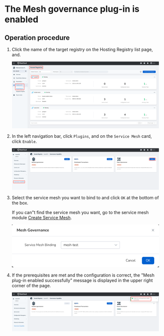 # The Mesh governance plug-in is enabled

## Operation procedure

1. Click the name of the target registry on the Hosting Registry list page, and.

   ![](../../../images/ns-1.png)

2. In the left navigation bar, click `Plugins`, and on the `Service Mesh` card, click `Enable`.

   ![](../../../images/mesh01.png)

3. Select the service mesh you want to bind to and click `OK` at the bottom of the box.

    If you can"t find the service mesh you want, go to the service mesh module [Create Service Mesh](../../../../mspider/user-guide/service-mesh/README.md).

   ![](../../../images/mesh02.png)

4. If the prerequisites are met and the configuration is correct, the "Mesh plug-in enabled successfully" message is displayed in the upper right corner of the page.

   ![](../../../images/mesh03.png)
